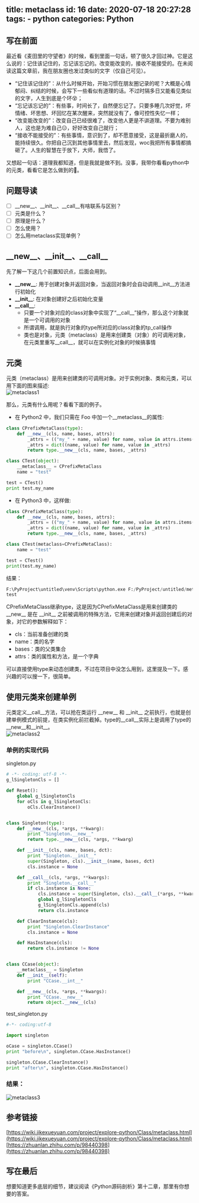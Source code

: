 title: metaclass
id: 16
date: 2020-07-18 20:27:28
tags:
    - python
categories: Python
---
## 写在前面
最近看《麦田里的守望者》的时候，看到里面一句话，顿了很久才回过神。它是这么说的：记住该记住的，忘记该忘记的。改变能改变的，接收不能接受的。在未阅读这篇文章前，我在朋友圈也发过类似的文字（仅自己可见）。

<!-- more -->

- “记住该记住的”：从什么时候开始，开始习惯在朋友圈记录的呢？大概是心情郁闷、纠结的时候，会写下一些看似有道理的话。不过时隔多日又能看见类似的文字，人生到底是个环😵；
- “忘记该忘记的”：有些事，时间长了，自然便忘记了。只要多睡几次好觉，坏情绪、坏思想、坏回忆在某次醒来，突然就没有了，像可控性失忆一样；
- “改变能改变的”：改变自己已经很难了，改变他人更是不讲道理。不要为难别人，这也是为难自己😑，好好改变自己就行；
- “接收不能接受的”：有些事情，意识到了，却不愿意接受，这是最折磨人的，能持续很久。你把自己沉到其他事情里去，然后发现，woc我把所有事情都搞砸了。人生的智慧在于放下，大师，我悟了。

又想起一句话：道理我都知道，但是我就是做不到。没事，我带你看看python中的元类，看看它是怎么做到的🤣。

## 问题导读
- [ ]  \_\_new\_\_、\_\_init\_\_、\_\_call\_\_有啥联系与区别？
- [ ]  元类是什么？
- [ ]  原理是什么？
- [ ]  怎么使用？
- [ ]  怎么用metaclass实现单例？

## \_\_new\_\_、\_\_init\_\_、\_\_call\_\_
先了解一下这几个前置知识点，后面会用到。
- **\_\_new\_\_**: 用于创建对象并返回对象，当返回对象时会自动调用__init__方法进行初始化
- **\_\_init\_\_**: 在对象创建好之后初始化变量
- **\_\_call\_\_**: 
    - 只要一个对象对应的class对象中实现了“\_\_call\_\_”操作，那么这个对象就是一个可调用的对象
    - 所谓调用，就是执行对象的type所对应的class对象的tp_call操作
    - 类也是对象，元类（metaclass）是用来创建类（对象）的可调用对象，在元类里重写__call__，就可以在实例化对象的时候搞事情

## 元类

元类（metaclass）是用来创建类的可调用对象。对于实例对象、类和元类，可以用下面的图来描述:  
![metaclass1](/img/Python/metaclass1.png)

那么，元类有什么用呢？看看下面的例子。  
- 在 Python2 中，我们只需在 Foo 中加一个\_\_metaclass\_\_的属性:
```python
class CPrefixMetaClass(type):
	def __new__(cls, name, bases, attrs):
		_attrs = (("my_" + name, value) for name, value in attrs.items())
		_attrs = dict((name, value) for name, value in _attrs)
		return type.__new__(cls, name, bases, _attrs)

class CTest(object):
	__metaclass__ = CPrefixMetaClass
	name = "test"

test = CTest()
print test.my_name
```
- 在 Python3 中，这样做:
```python
class CPrefixMetaClass(type):
	def __new__(cls, name, bases, attrs):
		_attrs = (("my_" + name, value) for name, value in attrs.items())
		_attrs = dict((name, value) for name, value in _attrs)
		return type.__new__(cls, name, bases, _attrs)

class CTest(metaclass=CPrefixMetaClass):
	name = "test"

test = CTest()
print(test.my_name)
```
结果：
```python
F:\PyProject\untitled\venv\Scripts\python.exe F:/PyProject/untitled/metaclass.py
test
```
CPrefixMetaClass继承type，这是因为CPrefixMetaClass是用来创建类的\_\_new\_\_ 是在 \_\_init\_\_ 之前被调用的特殊方法，它用来创建对象并返回创建后的对象，对它的参数解释如下：
- cls：当前准备创建的类
- name：类的名字
- bases：类的父类集合
- attrs：类的属性和方法，是一个字典

可以直接使用type来动态创建类，不过在项目中没怎么用到，这里提及一下。感兴趣的可以搜一下，很简单。
## 使用元类来创建单例
元类定义__call__方法，可以抢在类运行 \_\_new\_\_ 和 \_\_init\_\_ 之前执行，也就是创建单例模式的前提，在类实例化前拦截掉。type的__call__实际上是调用了type的__new__和__init__。  
![metaclass2](/img/Python/metaclass2.png)  
### 单例的实现代码  
singleton.py
```python
# -*- coding: utf-8 -*-
g_lSingletonCls = []

def Reset():
	global g_lSingletonCls
	for oCls in g_lSingletonCls:
		oCls.ClearInstance()


class Singleton(type):
	def __new__(cls, *args, **kwarg):
		print "Singleton.__new__"
		return type.__new__(cls, *args, **kwarg)

	def __init__(cls, name, bases, dct):
		print "Singleton.__init__"
		super(Singleton, cls).__init__(name, bases, dct)
		cls.instance = None

	def __call__(cls, *args, **kwargs):
		print "Singleton.__call__"
		if cls.instance is None:
			cls.instance = super(Singleton, cls).__call__(*args, **kwargs)
			global g_lSingletonCls
			g_lSingletonCls.append(cls)
			return cls.instance

	def ClearInstance(cls):
		print "Singleton.ClearInstance"
		cls.instance = None

	def HasInstance(cls):
		return cls.instance != None


class CCase(object):
	__metaclass__ = Singleton
	def __init__(self):
		print "CCase.__int__"

	def __new__(cls, *args, **kwargs):
		print "CCase.__new__"
		return object.__new__(cls)
```
test_singleton.py
```python
#-*- coding:utf-8

import singleton

oCase = singleton.CCase()
print "before\n", singleton.CCase.HasInstance()

singleton.CCase.ClearInstance()
print "after\n", singleton.CCase.HasInstance()
```
### 结果：  
![metaclass3](/img/Python/metaclass3.png)

## 参考链接
[https://wiki.jikexueyuan.com/project/explore-python/Class/metaclass.html](https://wiki.jikexueyuan.com/project/explore-python/Class/metaclass.html)  
[https://zhuanlan.zhihu.com/p/98440398](https://zhuanlan.zhihu.com/p/98440398)

## 写在最后
想要知道更多底层的细节，建议阅读《Python源码剖析》第十二章，那里有你想要的答案。